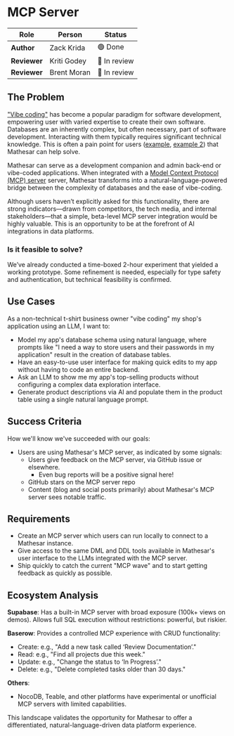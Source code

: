 # MCP Server

| **Role**     | **Person**  | **Status**     |
| ------------ | ----------- | -------------- |
| **Author**   | Zack Krida  | 🟢 Done        |
| **Reviewer** | Kriti Godey | 🔵 In review   |
| **Reviewer** | Brent Moran | 🔵 In review   |

## The Problem

["Vibe coding"](https://en.wikipedia.org/wiki/Vibe_coding) has become a popular paradigm for software development, empowering user with varied expertise to create their own software. Databases are an inherently complex, but often necessary, part of software development. Interacting with them typically requires significant technical knowledge. This is often a pain point for users ([example](https://www.reddit.com/r/vibecoding/comments/1kx72kj/how_do_you_keep_your_ai_agents_vibing_with_your/), [example 2](https://www.reddit.com/r/vibecoding/comments/1k5su89/vibe_coding_got_me_far_but_backend_almost_broke/)) that Mathesar can help solve.

Mathesar can serve as a development companion and admin back-end or vibe-coded applications. When integrated with a [Model Context Protocol (MCP) server](https://modelcontextprotocol.io/introduction) server, Mathesar transforms into a natural-language-powered bridge between the complexity of databases and the ease of vibe-coding.

Although users haven’t explicitly asked for this functionality, there are strong indicators—drawn from competitors, the tech media, and internal stakeholders—that a simple, beta-level MCP server integration would be highly valuable. This is an opportunity to be at the forefront of AI integrations in data platforms.

### Is it feasible to solve?

We’ve already conducted a time-boxed 2-hour experiment that yielded a working prototype. Some refinement is needed, especially for type safety and authentication, but technical feasibility is confirmed.

## Use Cases

As a non-technical t-shirt business owner "vibe coding" my shop's application using an LLM, I want to:

- Model my app's database schema using natural language, where prompts like "I need a way to store users and their passwords in my application" result in the creation of database tables.
- Have an easy-to-use user interface for making quick edits to my app without having to code an entire backend.
- Ask an LLM to show me my app's top-selling products without configuring a complex data exploration interface.
- Generate product descriptions via AI and populate them in the product table using a single natural language prompt.

## Success Criteria

How we'll know we've succeeded with our goals:

- Users are using Mathesar's MCP server, as indicated by some signals:
  - Users give feedback on the MCP server, via GitHub issue or elsewhere.
    - Even bug reports will be a positive signal here!
  - GitHub stars on the MCP server repo
  - Content (blog and social posts primarily) about Mathesar's MCP server sees notable traffic.

## Requirements

- Create an MCP server which users can run locally to connect to a Mathesar instance.
- Give access to the same DML and DDL tools available in Mathesar's user interface to the LLMs integrated with the MCP server.
- Ship quickly to catch the current "MCP wave" and to start getting feedback as quickly as possible.

## Ecosystem Analysis

**Supabase**: Has a built-in MCP server with broad exposure (100k+ views on demos). Allows full SQL execution without restrictions: powerful, but riskier.

**Baserow**: Provides a controlled MCP experience with CRUD functionality:

- Create: e.g., "Add a new task called ‘Review Documentation’."
- Read: e.g., "Find all projects due this week."
- Update: e.g., "Change the status to ‘In Progress’."
- Delete: e.g., "Delete completed tasks older than 30 days."

**Others**:

- NocoDB, Teable, and other platforms have experimental or unofficial MCP servers with limited capabilities.

This landscape validates the opportunity for Mathesar to offer a differentiated, natural-language-driven data platform experience.
